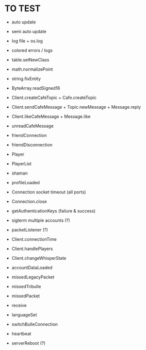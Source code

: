 # TO TEST
- auto update
- semi auto update
- log file + os.log
- colored errors / logs
- table.setNewClass
- math.normalizePoint
- string.fixEntity
- ByteArray.readSigned16

- Client.createCafeTopic + Cafe.createTopic
- Client.sendCafeMessage + Topic.newMessage + Message.reply
- Client.likeCafeMessage + Message.like
- unreadCafeMessage

- friendConnection
- friendDisconnection

- Player
- PlayerList
- shaman
- profileLoaded

- Connection socket timeout (all ports)
- Connection.close

- getAuthenticationKeys (failure & success)
- sigterm multiple accounts (?)
- packetListener (?)

- Client.connectionTime
- Client.handlePlayers

- Client.changeWhisperState

- accountDataLoaded

- missedLegacyPacket
- missedTribulle
- missedPacket
- receive

- languageSet

- switchBulleConnection
- heartbeat
- serverReboot (?)
